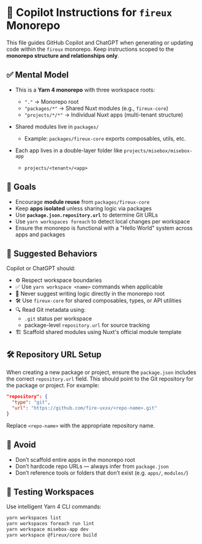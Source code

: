 # 🧠 Copilot Instructions for `fireux` Monorepo

This file guides GitHub Copilot and ChatGPT when generating or updating code within the `fireux` monorepo. Keep instructions scoped to the **monorepo structure and relationships only**.

## ✅ Mental Model

- This is a **Yarn 4 monorepo** with three workspace roots:

  - `"."` → Monorepo root
  - `"packages/*"` → Shared Nuxt modules (e.g., `fireux-core`)
  - `"projects/*/*"` → Individual Nuxt apps (multi-tenant structure)

- Shared modules live in `packages/`
  - Example: `packages/fireux-core` exports composables, utils, etc.
- Each app lives in a double-layer folder like `projects/misebox/misebox-app`
  - `projects/<tenant>/<app>`

## 🎯 Goals

- Encourage **module reuse** from `packages/fireux-core`
- Keep **apps isolated** unless sharing logic via packages
- Use **`package.json.repository.url`** to determine Git URLs
- Use `yarn workspaces foreach` to detect local changes per workspace
- Ensure the monorepo is functional with a "Hello World" system across apps and packages

## 🤖 Suggested Behaviors

Copilot or ChatGPT should:

- ⚙️ Respect workspace boundaries
- ✅ Use `yarn workspace <name>` commands when applicable
- 🧹 Never suggest writing logic directly in the monorepo root
- 🛠 Use `fireux-core` for shared composables, types, or API utilities
- 🔍 Read Git metadata using:
  - `.git` status per workspace
  - package-level `repository.url` for source tracking
- 🏗 Scaffold shared modules using Nuxt's official module template

## 🛠️ Repository URL Setup

When creating a new package or project, ensure the `package.json` includes the correct `repository.url` field. This should point to the Git repository for the package or project. For example:

```json
"repository": {
  "type": "git",
  "url": "https://github.com/fire-uxxx/<repo-name>.git"
}
```

Replace `<repo-name>` with the appropriate repository name.

## 🚫 Avoid

- Don’t scaffold entire apps in the monorepo root
- Don’t hardcode repo URLs — always infer from `package.json`
- Don’t reference tools or folders that don’t exist (e.g. `apps/`, `modules/`)

## 🧪 Testing Workspaces

Use intelligent Yarn 4 CLI commands:

```bash
yarn workspaces list
yarn workspaces foreach run lint
yarn workspace misebox-app dev
yarn workspace @fireux/core build
```
